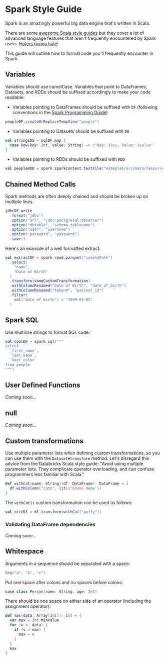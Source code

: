 # Spark Style Guide

Spark is an amazingly powerful big data engine that's written in Scala.

There are some [awesome Scala style guides](https://github.com/databricks/scala-style-guide) but they cover a lot of advanced language features that aren't frequently encountered by Spark users.  [Haters gonna hate](https://www.reddit.com/r/scala/comments/2ze443/a_good_example_of_a_scala_style_guide_by_people/)!

This guide will outline how to format code you'll frequently encounter in Spark.

## Variables

Variables should use camelCase.  Variables that point to DataFrames, Datasets, and RDDs should be suffixed accordingly to make your code readable:

* Variables pointing to DataFrames should be suffixed with `DF` (following conventions in the [Spark Programming Guide](http://spark.apache.org/docs/latest/sql-programming-guide.html))


```scala
peopleDF.createOrReplaceTempView("people")
```

* Variables pointing to Datasets should be suffixed with `DS`


```scala
val stringsDS = sqlDF.map {
  case Row(key: Int, value: String) => s"Key: $key, Value: $value"
}
```

* Variables pointing to RDDs should be suffixed with `RDD`

```scala
val peopleRDD = spark.sparkContext.textFile("examples/src/main/resources/people.txt")
```

## Chained Method Calls

Spark methods are often deeply chained and should be broken up on multiple lines.

```scala
jdbcDF.write
  .format("jdbc")
  .option("url", "jdbc:postgresql:dbserver")
  .option("dbtable", "schema.tablename")
  .option("user", "username")
  .option("password", "password")
  .save()
```

Here's an example of a well formatted extract:

```scala
val extractDF = spark.read.parquet("someS3Path")
  .select(
    "name",
    "Date of Birth"
  )
  .transform(someCustomTransformation)
  .withColumnRenamed("Date of Birth", "date_of_birth")
  .withColumnRenamed("token4", "patient_id")
  .filter(
    col("date_of_birth") > "1999-01-02"
  )
```

## Spark SQL

Use multiline strings to format SQL code:

```scala
val coolDF = spark.sql("""
select
  `first_name`,
  `last_name`,
  `hair_color`
from people
""")
```

## User Defined Functions

*Coming soon...*

## null

*Coming soon...*

## Custom transformations

Use multiple parameter lists when defining custom transformations, so you can use them with the `Dataset#transform` method.  Let's disregard this advice from the Databricks Scala style guide: "Avoid using multiple parameter lists. They complicate operator overloading, and can confuse programmers less familiar with Scala."

```scala
def withCat(name: String)(df: DataFrame): DataFrame = {
  df.withColumn("cats", lit(s"$name meow"))
}
```

The `withCat()` custom transformation can be used as follows:

```scala
val niceDf = df.transform(withCat("puffy"))
```

### Validating DataFrame dependencies

*Coming soon...*

## Whitespace

Arguments in a sequence should be separated with a space:

```scala
Seq("a", "b", "c")
```

Put one space after colons and no spaces before colons:

```scala
case class Person(name: String, age: Int)
```

There should be one space on either side of an operator (including the assignment operator):

```scala
def max(data: Array[Int]): Int = {
  var max = Int.MinValue
  for (v <- data) {
    if (v > max) {
      max = v
    }
  }
  max
}
```